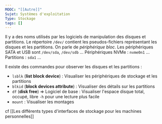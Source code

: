 ```yaml
---
MOOC: "[[Autre]]"
Sujet: Systèmes d'exploitation
Type: Stockage
tags: []
---
```

Il y a des noms utilisés par les logiciels de manipulation des disques et partitions. Le répertoire `/dev/` contient les pseudos-fichiers représentant les disques et les partitions. On parle de *périphérique bloc*. Les périphériques SATA et USB sont `/dev/sda`, `/dev/sdb` ... Périphériques NVMe : `nvme0n1` ... Partitions : `sda1` ...

Il existe des commandes pour observer les disques et les partitions :
- `lsblk` (**list block device**) : Visualiser les périphériques de stockage et les partitions
- `blkid` (**block devices attribute**) : Visualiser des détails sur les partitions
- `df` (**disk free**) ⇒ Logiciel de base : Visualiser l'espace disque total, occupé, libre
  `-h` pour une lecture plus facile
- `mount` : Visualiser les montages

cf [[Les différents types d'interfaces de stockage pour les machines personnelles]]

